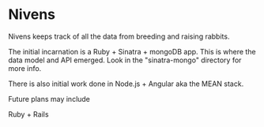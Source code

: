 Nivens
======

Nivens keeps track of all the data from breeding and raising rabbits.

The initial incarnation is a Ruby + Sinatra + mongoDB app.  This is where the data model and API emerged.  Look in the "sinatra-mongo" directory for more info.

There is also initial work done in Node.js + Angular aka the MEAN stack.

Future plans may include

Ruby + Rails
